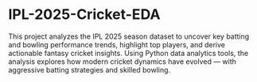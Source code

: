 # IPL-2025-Cricket-EDA
This project analyzes the IPL 2025 season dataset to uncover key batting and bowling performance trends, highlight top players, and derive actionable fantasy cricket insights. Using Python data analytics tools, the analysis explores how modern cricket dynamics have evolved — with aggressive batting strategies and skilled bowling.
